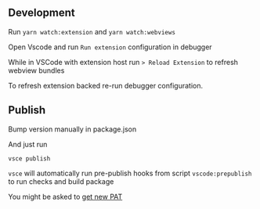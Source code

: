 ## Development

Run `yarn watch:extension` and `yarn watch:webviews`

Open Vscode and run `Run extension` configuration in debugger

While in VSCode with extension host run `> Reload Extension` to refresh webview bundles

To refresh extension backed re-run debugger configuration.

## Publish

Bump version manually in package.json

And just run 

`vsce publish`

`vsce` will automatically run pre-publish hooks from script `vscode:prepublish` to run checks and build package

You might be asked to [get new PAT](https://code.visualstudio.com/api/working-with-extensions/publishing-extension#get-a-personal-access-token)